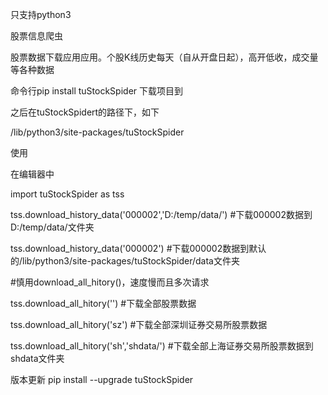 只支持python3

股票信息爬虫

股票数据下载应用应用。个股K线历史每天（自从开盘日起），高开低收，成交量等各种数据

命令行pip install tuStockSpider 下载项目到

之后在tuStockSpidert的路径下，如下

/lib/python3/site-packages/tuStockSpider


使用

在编辑器中

import tuStockSpider as tss

tss.download_history_data('000002','D:/temp/data/') #下载000002数据到D:/temp/data/文件夹

tss.download_history_data('000002')  #下载000002数据到默认的/lib/python3/site-packages/tuStockSpider/data文件夹


#慎用download_all_hitory()，速度慢而且多次请求

tss.download_all_hitory('') #下载全部股票数据

tss.download_all_hitory('sz') #下载全部深圳证券交易所股票数据

tss.download_all_hitory('sh','shdata/') #下载全部上海证券交易所股票数据到shdata文件夹


版本更新
pip install --upgrade tuStockSpider
